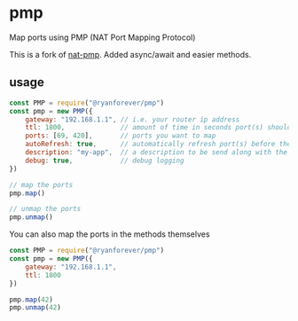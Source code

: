 # pmp
Map ports using PMP (NAT Port Mapping Protocol)

This is a fork of [nat-pmp](https://www.npmjs.com/package/nat-pmp).  Added async/await and easier methods.

## usage
```javascript
const PMP = require("@ryanforever/pmp")
const pmp = new PMP({
    gateway: "192.168.1.1", // i.e. your router ip address
    ttl: 1800,              // amount of time in seconds port(s) should remain mapped
    ports: [69, 420],       // ports you want to map
    autoRefresh: true,      // automatically refresh port(s) before they expire
    description: "my-app",  // a description to be send along with the mapping
    debug: true,            // debug logging
})

// map the ports
pmp.map()

// unmap the ports
pmp.unmap()
```

You can also map the ports in the methods themselves
```javascript
const PMP = require("@ryanforever/pmp")
const pmp = new PMP({
    gateway: "192.168.1.1",
    ttl: 1800
})

pmp.map(42)
pmp.unmap(42)
```